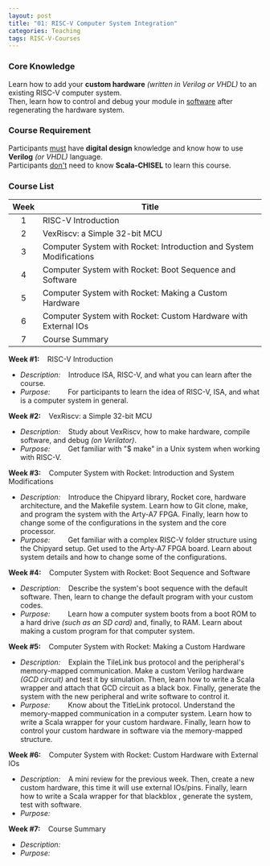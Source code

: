 ```yaml
---
layout: post
title: "01: RISC-V Computer System Integration"
categories: Teaching
tags: RISC-V-Courses
---
```


### Core Knowledge

Learn how to add your **custom hardware** *(written in Verilog or VHDL)* to an existing RISC-V computer system.
<br>
Then, learn how to control and debug your module in <ins>software</ins> after regenerating the hardware system.

### Course Requirement

Participants <ins>must</ins> have **digital design** knowledge and know how to use **Verilog** *(or VHDL)* language.
<br>
Participants <ins>don't</ins> need to know **Scala-CHISEL** to learn this course.

### Course List

| Week | Title |
|:---:|---|
| 1 | RISC-V Introduction |
| 2 | VexRiscv: a Simple 32-bit MCU |
| 3 | Computer System with Rocket: Introduction and System Modifications |
| 4 | Computer System with Rocket: Boot Sequence and Software |
| 5 | Computer System with Rocket: Making a Custom Hardware |
| 6 | Computer System with Rocket: Custom Hardware with External IOs |
| 7 | Course Summary |

**Week #1:**&nbsp;&nbsp;&nbsp;&nbsp;RISC-V Introduction
- *Description:*&nbsp;&nbsp;&nbsp;&nbsp;Introduce ISA, RISC-V, and what you can learn after the course.
- *Purpose:*&nbsp;&nbsp;&nbsp;&nbsp;&nbsp;&nbsp;&nbsp;&nbsp;&nbsp;For participants to learn the idea of RISC-V, ISA, and what is a computer system in general.

**Week #2:**&nbsp;&nbsp;&nbsp;&nbsp;VexRiscv: a Simple 32-bit MCU
- *Description:*&nbsp;&nbsp;&nbsp;&nbsp;Study about VexRiscv, how to make hardware, compile software, and debug *(on Verilator)*.
- *Purpose:*&nbsp;&nbsp;&nbsp;&nbsp;&nbsp;&nbsp;&nbsp;&nbsp;&nbsp;Get familiar with "$ make" in a Unix system when working with RISC-V.

**Week #3:**&nbsp;&nbsp;&nbsp;&nbsp;Computer System with Rocket: Introduction and System Modifications
- *Description:*&nbsp;&nbsp;&nbsp;&nbsp;Introduce the Chipyard library, Rocket core, hardware architecture, and the Makefile system. Learn how to Git clone, make, and program the system with the Arty-A7 FPGA. Finally, learn how to change some of the configurations in the system and the core processor.
- *Purpose:*&nbsp;&nbsp;&nbsp;&nbsp;&nbsp;&nbsp;&nbsp;&nbsp;&nbsp;Get familiar with a complex RISC-V folder structure using the Chipyard setup. Get used to the Arty-A7 FPGA board. Learn about system details and how to change some of the configurations.

**Week #4:**&nbsp;&nbsp;&nbsp;&nbsp;Computer System with Rocket: Boot Sequence and Software
- *Description:*&nbsp;&nbsp;&nbsp;&nbsp;Describe the system's boot sequence with the default software. Then, learn to change the default program with your custom codes.
- *Purpose:*&nbsp;&nbsp;&nbsp;&nbsp;&nbsp;&nbsp;&nbsp;&nbsp;&nbsp;Learn how a computer system boots from a boot ROM to a hard drive *(such as an SD card)* and, finally, to RAM. Learn about making a custom program for that computer system.

**Week #5:**&nbsp;&nbsp;&nbsp;&nbsp;Computer System with Rocket: Making a Custom Hardware
- *Description:*&nbsp;&nbsp;&nbsp;&nbsp;Explain the TileLink bus protocol and the peripheral's memory-mapped communication. Make a custom Verilog hardware *(GCD circuit)* and test it by simulation. Then, learn how to write a Scala wrapper and attach that GCD circuit as a black box. Finally, generate the system with the new peripheral and write software to control it.
- *Purpose:*&nbsp;&nbsp;&nbsp;&nbsp;&nbsp;&nbsp;&nbsp;&nbsp;&nbsp;Know about the TitleLink protocol. Understand the memory-mapped communication in a computer system. Learn how to write a Scala wrapper for your custom hardware. Finally, learn how to control your custom hardware in software via the memory-mapped structure.

**Week #6:**&nbsp;&nbsp;&nbsp;&nbsp;Computer System with Rocket: Custom Hardware with External IOs
- *Description:*&nbsp;&nbsp;&nbsp;&nbsp;A mini review for the previous week. Then, create a new custom hardware, this time it will use external IOs/pins. Finally, learn how to write a Scala wrapper for that blackblox , generate the system, test with software.
- *Purpose:*&nbsp;&nbsp;&nbsp;&nbsp;&nbsp;&nbsp;&nbsp;&nbsp;&nbsp;

**Week #7:**&nbsp;&nbsp;&nbsp;&nbsp;Course Summary
- *Description:*&nbsp;&nbsp;&nbsp;&nbsp;
- *Purpose:*&nbsp;&nbsp;&nbsp;&nbsp;&nbsp;&nbsp;&nbsp;&nbsp;&nbsp;
